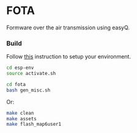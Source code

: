 # FOTA 
Formware over the air transmission using easyQ.



### Build

Follow [this](https://github.com/pylover/esp8266-env) instruction 
to setup your environment.


```bash
cd esp-env
source activate.sh

cd fota 
bash gen_misc.sh
```

Or:

```bash
make clean
make assets
make flash_map6user1 

```
